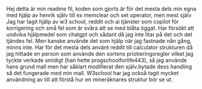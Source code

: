 Hej detta är min readme fil,
koden som gjorts är för det mesta dels min egna med hjälp av henrik själv till ex memclear och set operator, men mest själv
Jag har tagit hjälp av w3 school, reddit och ai tjänster som copilot för korrigering och små fel som är svåra att se med blåta öggat. Har försökt att undvika hjälpmedel som chatgpt och sådant då jag inte litar på det och det tjändes fel. Men kanske använde det som hjälp när jag fastnade nån gång, minns inte. Har för det mesta dels använt reddit till calculator strukturen då jag hittade en person som använde den sortens priotieringsregler vilket jag tyckte verkade smidigt (han hette progschoolforlife443), så jag använde hans grund mall men har såklart modifierat den själv.bytade dess handling så det fungerade med min mall. W3school har jag också tagit mycket användning av till att förstå hur en mineräknares struktur bör se ut.